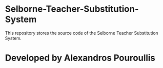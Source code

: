 # Selborne-Teacher-Substitution-System
This repository stores the source code of the Selborne Teacher Substitution System.
# Developed by Alexandros Pouroullis
